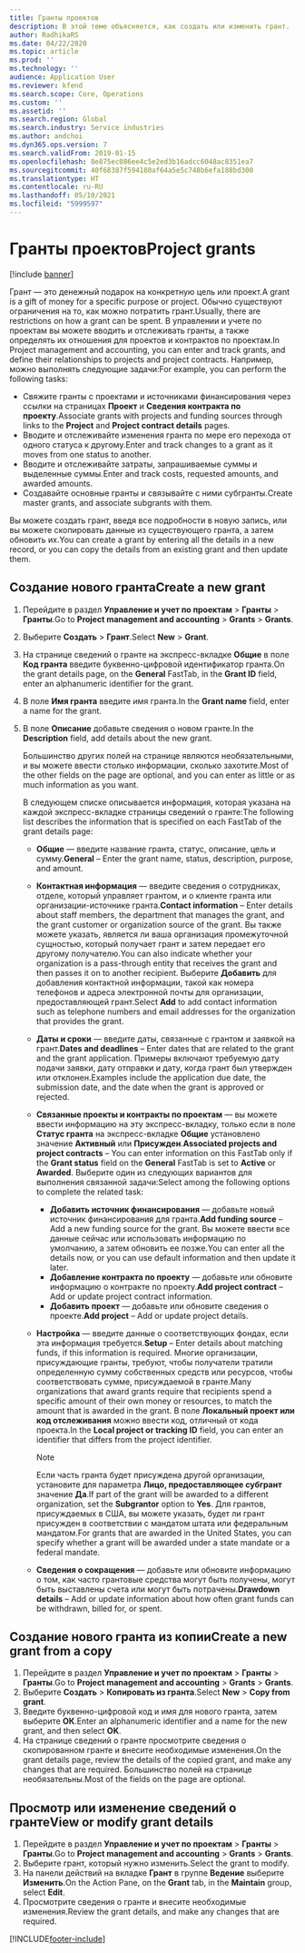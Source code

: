 ```yaml
---
title: Гранты проектов
description: В этой теме объясняется, как создать или изменить грант.
author: RadhikaRS
ms.date: 04/22/2020
ms.topic: article
ms.prod: ''
ms.technology: ''
audience: Application User
ms.reviewer: kfend
ms.search.scope: Core, Operations
ms.custom: ''
ms.assetid: ''
ms.search.region: Global
ms.search.industry: Service industries
ms.author: andchoi
ms.dyn365.ops.version: 7
ms.search.validFrom: 2019-01-15
ms.openlocfilehash: 8e875ec086ee4c5e2ed3b16adcc6048ac8351ea7
ms.sourcegitcommit: 40f68387f594180af64a5e5c748b6efa188bd300
ms.translationtype: HT
ms.contentlocale: ru-RU
ms.lasthandoff: 05/10/2021
ms.locfileid: "5999597"
---
```

# <a name="project-grants"></a><span data-ttu-id="3a6da-103">Гранты проектов</span><span class="sxs-lookup"><span data-stu-id="3a6da-103">Project grants</span></span>

[!include [banner](../includes/banner.md)]

<span data-ttu-id="3a6da-104">Грант — это денежный подарок на конкретную цель или проект.</span><span class="sxs-lookup"><span data-stu-id="3a6da-104">A grant is a gift of money for a specific purpose or project.</span></span> <span data-ttu-id="3a6da-105">Обычно существуют ограничения на то, как можно потратить грант.</span><span class="sxs-lookup"><span data-stu-id="3a6da-105">Usually, there are restrictions on how a grant can be spent.</span></span> <span data-ttu-id="3a6da-106">В управлении и учете по проектам вы можете вводить и отслеживать гранты, а также определять их отношения для проектов и контрактов по проектам.</span><span class="sxs-lookup"><span data-stu-id="3a6da-106">In Project management and accounting, you can enter and track grants, and define their relationships to projects and project contracts.</span></span> <span data-ttu-id="3a6da-107">Например, можно выполнять следующие задачи:</span><span class="sxs-lookup"><span data-stu-id="3a6da-107">For example, you can perform the following tasks:</span></span>

- <span data-ttu-id="3a6da-108">Свяжите гранты с проектами и источниками финансирования через ссылки на страницах **Проект** и **Сведения контракта по проекту**.</span><span class="sxs-lookup"><span data-stu-id="3a6da-108">Associate grants with projects and funding sources through links to the **Project** and **Project contract details** pages.</span></span>
- <span data-ttu-id="3a6da-109">Вводите и отслеживайте изменения гранта по мере его перехода от одного статуса к другому.</span><span class="sxs-lookup"><span data-stu-id="3a6da-109">Enter and track changes to a grant as it moves from one status to another.</span></span>
- <span data-ttu-id="3a6da-110">Вводите и отслеживайте затраты, запрашиваемые суммы и выделенные суммы.</span><span class="sxs-lookup"><span data-stu-id="3a6da-110">Enter and track costs, requested amounts, and awarded amounts.</span></span>
- <span data-ttu-id="3a6da-111">Создавайте основные гранты и связывайте с ними субгранты.</span><span class="sxs-lookup"><span data-stu-id="3a6da-111">Create master grants, and associate subgrants with them.</span></span>

<span data-ttu-id="3a6da-112">Вы можете создать грант, введя все подробности в новую запись, или вы можете скопировать данные из существующего гранта, а затем обновить их.</span><span class="sxs-lookup"><span data-stu-id="3a6da-112">You can create a grant by entering all the details in a new record, or you can copy the details from an existing grant and then update them.</span></span>

## <a name="create-a-new-grant"></a><span data-ttu-id="3a6da-113">Создание нового гранта</span><span class="sxs-lookup"><span data-stu-id="3a6da-113">Create a new grant</span></span>

1. <span data-ttu-id="3a6da-114">Перейдите в раздел **Управление и учет по проектам** \> **Гранты** \> **Гранты**.</span><span class="sxs-lookup"><span data-stu-id="3a6da-114">Go to **Project management and accounting** \> **Grants** \> **Grants**.</span></span>
2. <span data-ttu-id="3a6da-115">Выберите **Создать** \> **Грант**.</span><span class="sxs-lookup"><span data-stu-id="3a6da-115">Select **New** \> **Grant**.</span></span>
3. <span data-ttu-id="3a6da-116">На странице сведений о гранте на экспресс-вкладке **Общие** в поле **Код гранта** введите буквенно-цифровой идентификатор гранта.</span><span class="sxs-lookup"><span data-stu-id="3a6da-116">On the grant details page, on the **General** FastTab, in the **Grant ID** field, enter an alphanumeric identifier for the grant.</span></span>
4. <span data-ttu-id="3a6da-117">В поле **Имя гранта** введите имя гранта.</span><span class="sxs-lookup"><span data-stu-id="3a6da-117">In the **Grant name** field, enter a name for the grant.</span></span>
5. <span data-ttu-id="3a6da-118">В поле **Описание** добавьте сведения о новом гранте.</span><span class="sxs-lookup"><span data-stu-id="3a6da-118">In the **Description** field, add details about the new grant.</span></span>

    <span data-ttu-id="3a6da-119">Большинство других полей на странице являются необязательными, и вы можете ввести столько информации, сколько захотите.</span><span class="sxs-lookup"><span data-stu-id="3a6da-119">Most of the other fields on the page are optional, and you can enter as little or as much information as you want.</span></span>

    <span data-ttu-id="3a6da-120">В следующем списке описывается информация, которая указана на каждой экспресс-вкладке страницы сведений о гранте:</span><span class="sxs-lookup"><span data-stu-id="3a6da-120">The following list describes the information that is specified on each FastTab of the grant details page:</span></span>

    - <span data-ttu-id="3a6da-121">**Общие** — введите название гранта, статус, описание, цель и сумму.</span><span class="sxs-lookup"><span data-stu-id="3a6da-121">**General** – Enter the grant name, status, description, purpose, and amount.</span></span>
    - <span data-ttu-id="3a6da-122">**Контактная информация** — введите сведения о сотрудниках, отделе, который управляет грантом, и о клиенте гранта или организации-источнике гранта.</span><span class="sxs-lookup"><span data-stu-id="3a6da-122">**Contact information** – Enter details about staff members, the department that manages the grant, and the grant customer or organization source of the grant.</span></span> <span data-ttu-id="3a6da-123">Вы также можете указать, является ли ваша организация промежуточной сущностью, который получает грант и затем передает его другому получателю.</span><span class="sxs-lookup"><span data-stu-id="3a6da-123">You can also indicate whether your organization is a pass-through entity that receives the grant and then passes it on to another recipient.</span></span> <span data-ttu-id="3a6da-124">Выберите **Добавить** для добавления контактной информации, такой как номера телефонов и адреса электронной почты для организации, предоставляющей грант.</span><span class="sxs-lookup"><span data-stu-id="3a6da-124">Select **Add** to add contact information such as telephone numbers and email addresses for the organization that provides the grant.</span></span>
    - <span data-ttu-id="3a6da-125">**Даты и сроки** — введите даты, связанные с грантом и заявкой на грант.</span><span class="sxs-lookup"><span data-stu-id="3a6da-125">**Dates and deadlines** – Enter dates that are related to the grant and the grant application.</span></span> <span data-ttu-id="3a6da-126">Примеры включают требуемую дату подачи заявки, дату отправки и дату, когда грант был утвержден или отклонен.</span><span class="sxs-lookup"><span data-stu-id="3a6da-126">Examples include the application due date, the submission date, and the date when the grant is approved or rejected.</span></span>
    - <span data-ttu-id="3a6da-127">**Связанные проекты и контракты по проектам** — вы можете ввести информацию на эту экспресс-вкладку, только если в поле **Статус гранта** на экспресс-вкладке **Общие** установлено значение **Активный** или **Присужден**.</span><span class="sxs-lookup"><span data-stu-id="3a6da-127">**Associated projects and project contracts** – You can enter information on this FastTab only if the **Grant status** field on the **General** FastTab is set to **Active** or **Awarded**.</span></span> <span data-ttu-id="3a6da-128">Выберите один из следующих вариантов для выполнения связанной задачи:</span><span class="sxs-lookup"><span data-stu-id="3a6da-128">Select among the following options to complete the related task:</span></span>

        - <span data-ttu-id="3a6da-129">**Добавить источник финансирования** — добавьте новый источник финансирования для гранта.</span><span class="sxs-lookup"><span data-stu-id="3a6da-129">**Add funding source** – Add a new funding source for the grant.</span></span> <span data-ttu-id="3a6da-130">Вы можете ввести все данные сейчас или использовать информацию по умолчанию, а затем обновить ее позже.</span><span class="sxs-lookup"><span data-stu-id="3a6da-130">You can enter all the details now, or you can use default information and then update it later.</span></span>
        - <span data-ttu-id="3a6da-131">**Добавление контракта по проекту** — добавьте или обновите информацию о контракте по проекту.</span><span class="sxs-lookup"><span data-stu-id="3a6da-131">**Add project contract** – Add or update project contract information.</span></span>
        - <span data-ttu-id="3a6da-132">**Добавить проект** — добавьте или обновите сведения о проекте.</span><span class="sxs-lookup"><span data-stu-id="3a6da-132">**Add project** – Add or update project details.</span></span>

    - <span data-ttu-id="3a6da-133">**Настройка** — введите данные о соответствующих фондах, если эта информация требуется.</span><span class="sxs-lookup"><span data-stu-id="3a6da-133">**Setup** – Enter details about matching funds, if this information is required.</span></span> <span data-ttu-id="3a6da-134">Многие организации, присуждающие гранты, требуют, чтобы получатели тратили определенную сумму собственных средств или ресурсов, чтобы соответствовать сумме, присуждаемой в гранте.</span><span class="sxs-lookup"><span data-stu-id="3a6da-134">Many organizations that award grants require that recipients spend a specific amount of their own money or resources, to match the amount that is awarded in the grant.</span></span> <span data-ttu-id="3a6da-135">В поле **Локальный проект или код отслеживания** можно ввести код, отличный от кода проекта.</span><span class="sxs-lookup"><span data-stu-id="3a6da-135">In the **Local project or tracking ID** field, you can enter an identifier that differs from the project identifier.</span></span>

        > [!NOTE]
        > <span data-ttu-id="3a6da-136">Если часть гранта будет присуждена другой организации, установите для параметра **Лицо, предоставляющее субгрант** значение **Да**.</span><span class="sxs-lookup"><span data-stu-id="3a6da-136">If part of the grant will be awarded to a different organization, set the **Subgrantor** option to **Yes**.</span></span> <span data-ttu-id="3a6da-137">Для грантов, присуждаемых в США, вы можете указать, будет ли грант присужден в соответствии с мандатом штата или федеральным мандатом.</span><span class="sxs-lookup"><span data-stu-id="3a6da-137">For grants that are awarded in the United States, you can specify whether a grant will be awarded under a state mandate or a federal mandate.</span></span>

    - <span data-ttu-id="3a6da-138">**Сведения о сокращения** — добавьте или обновите информацию о том, как часто грантовые средства могут быть получены, могут быть выставлены счета или могут быть потрачены.</span><span class="sxs-lookup"><span data-stu-id="3a6da-138">**Drawdown details** – Add or update information about how often grant funds can be withdrawn, billed for, or spent.</span></span>

## <a name="create-a-new-grant-from-a-copy"></a><span data-ttu-id="3a6da-139">Создание нового гранта из копии</span><span class="sxs-lookup"><span data-stu-id="3a6da-139">Create a new grant from a copy</span></span>

1. <span data-ttu-id="3a6da-140">Перейдите в раздел **Управление и учет по проектам** \> **Гранты** \> **Гранты**.</span><span class="sxs-lookup"><span data-stu-id="3a6da-140">Go to **Project management and accounting** \> **Grants** \> **Grants**.</span></span>
2. <span data-ttu-id="3a6da-141">Выберите **Создать** \> **Копировать из гранта**.</span><span class="sxs-lookup"><span data-stu-id="3a6da-141">Select **New** \> **Copy from grant**.</span></span>
3. <span data-ttu-id="3a6da-142">Введите буквенно-цифровой код и имя для нового гранта, затем выберите **ОК**.</span><span class="sxs-lookup"><span data-stu-id="3a6da-142">Enter an alphanumeric identifier and a name for the new grant, and then select **OK**.</span></span>
4. <span data-ttu-id="3a6da-143">На странице сведений о гранте просмотрите сведения о скопированном гранте и внесите необходимые изменения.</span><span class="sxs-lookup"><span data-stu-id="3a6da-143">On the grant details page, review the details of the copied grant, and make any changes that are required.</span></span> <span data-ttu-id="3a6da-144">Большинство полей на странице необязательны.</span><span class="sxs-lookup"><span data-stu-id="3a6da-144">Most of the fields on the page are optional.</span></span>

## <a name="view-or-modify-grant-details"></a><span data-ttu-id="3a6da-145">Просмотр или изменение сведений о гранте</span><span class="sxs-lookup"><span data-stu-id="3a6da-145">View or modify grant details</span></span>

1. <span data-ttu-id="3a6da-146">Перейдите в раздел **Управление и учет по проектам** \> **Гранты** \> **Гранты**.</span><span class="sxs-lookup"><span data-stu-id="3a6da-146">Go to **Project management and accounting** \> **Grants** \> **Grants**.</span></span>
2. <span data-ttu-id="3a6da-147">Выберите грант, который нужно изменить.</span><span class="sxs-lookup"><span data-stu-id="3a6da-147">Select the grant to modify.</span></span>
3. <span data-ttu-id="3a6da-148">На панели действий на вкладке **Грант** в группе **Ведение** выберите **Изменить**.</span><span class="sxs-lookup"><span data-stu-id="3a6da-148">On the Action Pane, on the **Grant** tab, in the **Maintain** group, select **Edit**.</span></span>
4. <span data-ttu-id="3a6da-149">Просмотрите сведения о гранте и внесите необходимые изменения.</span><span class="sxs-lookup"><span data-stu-id="3a6da-149">Review the grant details, and make any changes that are required.</span></span>


[!INCLUDE[footer-include](../includes/footer-banner.md)]